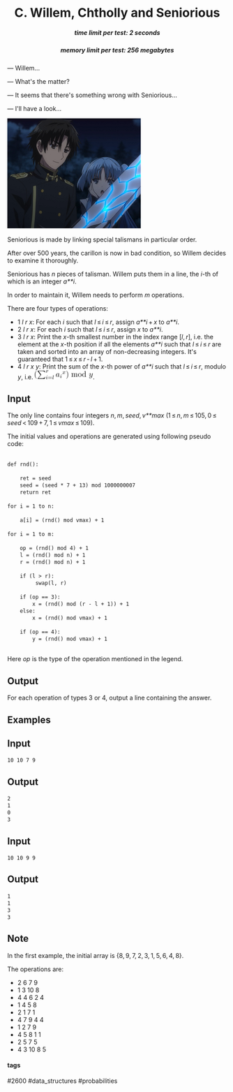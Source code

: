 <h1 style='text-align: center;'> C. Willem, Chtholly and Seniorious</h1>

<h5 style='text-align: center;'>time limit per test: 2 seconds</h5>
<h5 style='text-align: center;'>memory limit per test: 256 megabytes</h5>

— Willem...

— What's the matter?

— It seems that there's something wrong with Seniorious...

— I'll have a look...

![](images/43c1b40837a8d0f9245554bac363fe1a7a21a74b.png)

Seniorious is made by linking special talismans in particular order.

After over 500 years, the carillon is now in bad condition, so Willem decides to examine it thoroughly.

Seniorious has *n* pieces of talisman. Willem puts them in a line, the *i*-th of which is an integer *a**i*.

In order to maintain it, Willem needs to perform *m* operations.

There are four types of operations:

* 1 *l* *r* *x*: For each *i* such that *l* ≤ *i* ≤ *r*, assign *a**i* + *x* to *a**i*.
* 2 *l* *r* *x*: For each *i* such that *l* ≤ *i* ≤ *r*, assign *x* to *a**i*.
* 3 *l* *r* *x*: Print the *x*-th smallest number in the index range [*l*, *r*], i.e. the element at the *x*-th position if all the elements *a**i* such that *l* ≤ *i* ≤ *r* are taken and sorted into an array of non-decreasing integers. It's guaranteed that 1 ≤ *x* ≤ *r* - *l* + 1.
* 4 *l* *r* *x* *y*: Print the sum of the *x*-th power of *a**i* such that *l* ≤ *i* ≤ *r*, modulo *y*, i.e. ![](images/bb452ebe2c68ca0f9c697357e053ba4e4b93c89e.png).
## Input

The only line contains four integers *n*, *m*, *seed*, *v**max* (1 ≤ *n*, *m* ≤ 105, 0 ≤ *seed* < 109 + 7, 1 ≤ *vmax* ≤ 109).

The initial values and operations are generated using following pseudo code:


```
  
def rnd():  
  
    ret = seed  
    seed = (seed * 7 + 13) mod 1000000007  
    return ret  
  
for i = 1 to n:  
  
    a[i] = (rnd() mod vmax) + 1  
  
for i = 1 to m:  
  
    op = (rnd() mod 4) + 1  
    l = (rnd() mod n) + 1  
    r = (rnd() mod n) + 1  
  
    if (l > r):   
         swap(l, r)  
  
    if (op == 3):  
        x = (rnd() mod (r - l + 1)) + 1  
    else:  
        x = (rnd() mod vmax) + 1  
  
    if (op == 4):  
        y = (rnd() mod vmax) + 1  
  

```
Here *op* is the type of the operation mentioned in the legend.

## Output

For each operation of types 3 or 4, output a line containing the answer.

## Examples

## Input


```
10 10 7 9  

```
## Output


```
2  
1  
0  
3  

```
## Input


```
10 10 9 9  

```
## Output


```
1  
1  
3  
3  

```
## Note

In the first example, the initial array is {8, 9, 7, 2, 3, 1, 5, 6, 4, 8}.

The operations are:

* 2 6 7 9
* 1 3 10 8
* 4 4 6 2 4
* 1 4 5 8
* 2 1 7 1
* 4 7 9 4 4
* 1 2 7 9
* 4 5 8 1 1
* 2 5 7 5
* 4 3 10 8 5


#### tags 

#2600 #data_structures #probabilities 